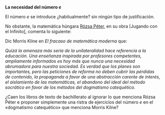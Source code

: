__La necesidad del número _e___

El número _e_ se introduce ¿habitualmente? sin ningún tipo de justificación.

No obstante, la matemática húngara [Rózsa Péter](), en su obra [Jugando con el Infinito], comenta lo siguiente:


Dic Morris Kline en _El fracaso de matemática moderna_ que:

_Quizá la amenaza más seria de la unilateralidad hace referencia a la educación. Una enseñanza inspirada por profesores competentes, ampliamente informados es hoy más que nunca una necesidad abrumadora para nuestra sociedad. Es verdad que los planes son importantes, pero las peticiones de reforma no deben cubrir las pérdidas de contenido, la propaganda a favor de una abstracción carente de interés, el aislamiento de las matemáticas, el abandono del ideal del método socrático en favor de los métodos del dogmatismo catequético._

¿Caen los libros de texto de bachillerato al ignorar lo que menciona Rózsa Péter e proponer simplemente una ristra de ejercicios del número _e_ en el «dogmatismo catequético»  que menciona Morris Kilne?
